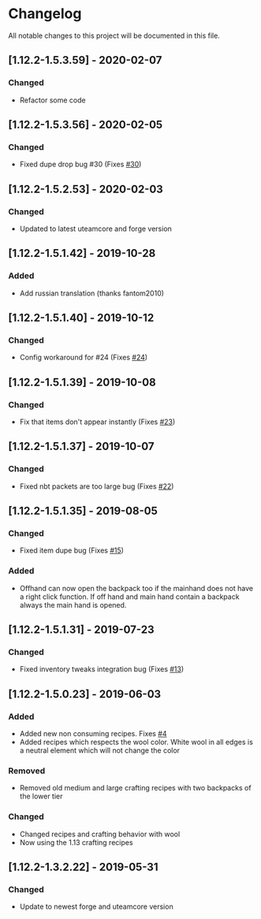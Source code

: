 # Changelog
All notable changes to this project will be documented in this file.

## [1.12.2-1.5.3.59] - 2020-02-07
### Changed
 - Refactor some code

## [1.12.2-1.5.3.56] - 2020-02-05
### Changed
 - Fixed dupe drop bug #30 (Fixes [#30](https://github.com/MC-U-Team/Useful-Backpacks/issues/30))

## [1.12.2-1.5.2.53] - 2020-02-03
### Changed
 - Updated to latest uteamcore and forge version

## [1.12.2-1.5.1.42] - 2019-10-28
### Added
 - Add russian translation (thanks fantom2010)

## [1.12.2-1.5.1.40] - 2019-10-12
### Changed
 - Config workaround for #24 (Fixes [#24](https://github.com/MC-U-Team/Useful-Backpacks/issues/24))

## [1.12.2-1.5.1.39] - 2019-10-08
### Changed
 - Fix that items don't appear instantly (Fixes [#23](https://github.com/MC-U-Team/Useful-Backpacks/issues/23))

## [1.12.2-1.5.1.37] - 2019-10-07
### Changed
 - Fixed nbt packets are too large bug (Fixes [#22](https://github.com/MC-U-Team/Useful-Backpacks/issues/22))

## [1.12.2-1.5.1.35] - 2019-08-05
### Changed
 - Fixed item dupe bug (Fixes [#15](https://github.com/MC-U-Team/Useful-Backpacks/issues/15))

### Added
 - Offhand can now open the backpack too if the mainhand does not have a right click function. If off hand and main hand contain a backpack always the main hand is opened.

## [1.12.2-1.5.1.31] - 2019-07-23
### Changed
 - Fixed inventory tweaks integration bug (Fixes [#13](https://github.com/MC-U-Team/Useful-Backpacks/issues/13))

## [1.12.2-1.5.0.23] - 2019-06-03
### Added
 - Added new non consuming recipes. Fixes [#4](https://github.com/MC-U-Team/Useful-Backpacks/issues/4)
 - Added recipes which respects the wool color. White wool in all edges is a neutral element which will not change the color

### Removed
 - Removed old medium and large crafting recipes with two backpacks of the lower tier

### Changed
 - Changed recipes and crafting behavior with wool
 - Now using the 1.13 crafting recipes

## [1.12.2-1.3.2.22] - 2019-05-31
### Changed
 - Update to newest forge and uteamcore version
